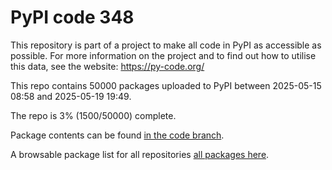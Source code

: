 # PyPI code 348

This repository is part of a project to make all code in PyPI as accessible as possible. For more information 
on the project and to find out how to utilise this data, see the website: https://py-code.org/

This repo contains 50000 packages uploaded to PyPI between 
2025-05-15 08:58 and 2025-05-19 19:49.

The repo is 3% (1500/50000) complete.

Package contents can be found [in the code branch](https://github.com/pypi-data/pypi-mirror-348/tree/code/packages).

A browsable package list for all repositories [all packages here](https://py-code.org/repositories/pypi-mirror-348).


